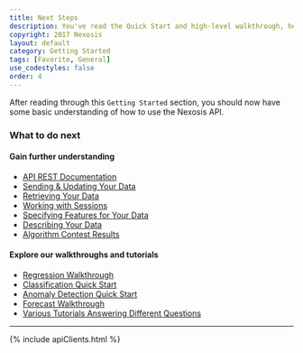 ```yaml
---
title: Next Steps
description: You've read the Quick Start and high-level walkthrough, here are some ideas of what to try next!
copyright: 2017 Nexosis 
layout: default
category: Getting Started
tags: [Favorite, General]
use_codestyles: false
order: 4
---
```


After reading through this `Getting Started` section, you should now have some basic understanding of how to use the Nexosis API.

### What to do next

#### Gain further understanding
* [API REST Documentation](https://developers.nexosis.com/docs/services/98847a3fbbe64f73aa959d3cededb3af/operations/5919ef80a730020dd851f233)
* [Sending & Updating Your Data](sendingdata)
* [Retrieving Your Data](retrievingdata)
* [Working with Sessions](session)
* [Specifying Features for Your Data](specifyingfeatures)
* [Describing Your Data](columnmetadata)
* [Algorithm Contest Results](/guides/contestendpoints)

#### Explore our walkthroughs and tutorials
* [Regression Walkthrough](regression)
* [Classification Quick Start](quickstartguideclassification)
* [Anomaly Detection Quick Start](quickstartguideanomaly)
* [Forecast Walkthrough](forecast)
* [Various Tutorials Answering Different Questions](/tutorials)

-----

{% include apiClients.html %}